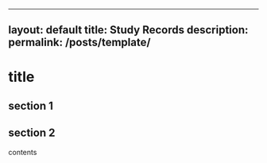 <!-- template.md -->
---
layout: default
title: Study Records
description: 
permalink: /posts/template/
---

# title

## section 1

## section 2

contents
